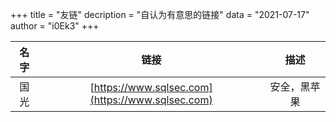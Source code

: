 +++
title = "友链"
decription = "自认为有意思的链接"
data = "2021-07-17"
author = "i0Ek3"
+++


| 名字 | 链接 | 描述 |
| :---: | :---: | :---: |
| 国光  | [https://www.sqlsec.com](https://www.sqlsec.com) | 安全，黑苹果 |
